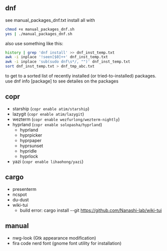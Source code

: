 ## dnf
see manual_packages_dnf.txt
install all with
```sh
chmod +x manual_packages_dnf.sh
yes | ./manual_packages_dnf.sh
```

also use something like this:
```sh
history | grep 'dnf install' >> dnf_inst_temp.txt
awk -i inplace '!seen[$0]++' dnf_inst_temp.txt
awk -i inplace 'sub(sudo dnf\s*/, "")' dnf_inst_temp.txt
sort dnf_inst_temp.txt > dnf_tmp_abc.txt
```
to get to a sorted list of recently installed
(or tried-to-installed) packages.
use dnf info [package] to see detailes on the packages

## copr
- starship (`copr enable atim/starship`)
- lazygit (`copr enable atim/lazygit`)
- wezterm (`copr enable wezfurlong/wezterm-nightly`)
- hyprland (`copr enable solopasha/hyprland`)
    + hyprland
    + hyprpicker
    + hyprpaper
    + hyprsunset
    + hypridle
    + hyprlock
- yazi (`copr enable lihaohong/yazi`)

## cargo
- presenterm
- ncspot
- du-dust
- wiki-tui
    + build error: cargo install --git https://github.com/Nanashi-lab/wiki-tui

## manual
- nwg-look (Gtk appearance modification)
- fira code nerd font (gnome font utility for installation)

